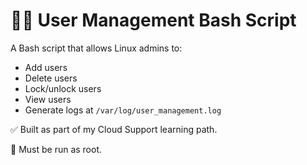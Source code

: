 # 🧑‍💻 User Management Bash Script

A Bash script that allows Linux admins to:
- Add users
- Delete users
- Lock/unlock users
- View users
- Generate logs at `/var/log/user_management.log`

✅ Built as part of my Cloud Support learning path.

🔐 Must be run as root.

